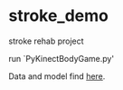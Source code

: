 # stroke_demo
stroke rehab project

run `PyKinectBodyGame.py'

Data and model find [here](https://drive.google.com/drive/folders/1Fya_qW3FWdxVDJFRJKCEVjpzEJCF7Yyn?usp=sharing). 

